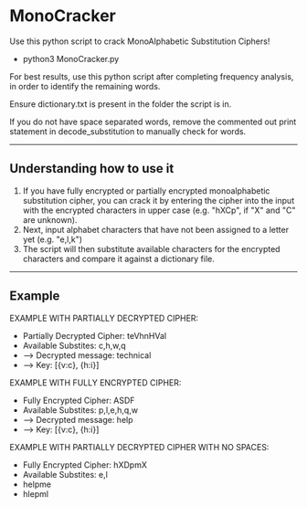 # MonoCracker
Use this python script to crack MonoAlphabetic Substitution Ciphers! 
* python3 MonoCracker.py

For best results, use this python script after completing frequency analysis, in order to identify the remaining words.

Ensure dictionary.txt is present in the folder the script is in.

If you do not have space separated words, remove the commented out print statement in decode_substitution to manually check for words.

______________________________________________________________________
## Understanding how to use it
1. If you have fully encrypted or partially encrypted monoalphabetic substitution cipher, you can crack it by entering the cipher into the input with the encrypted characters in upper case (e.g. "hXCp", if "X" and "C" are unknown). 
2. Next, input alphabet characters that have not been assigned to a letter yet (e.g. "e,l,k")
3. The script will then substitute available characters for the encrypted characters and compare it against a dictionary file.

______________________________________________________________________
## Example

EXAMPLE WITH PARTIALLY DECRYPTED CIPHER:
* Partially Decrypted Cipher: teVhnHVal
* Available Substites: c,h,w,q
* --> Decrypted message: technical
* --> Key: [{v:c}, {h:i}]


EXAMPLE WITH FULLY ENCRYPTED CIPHER:
* Fully Encrypted Cipher: ASDF
* Available Substites: p,l,e,h,q,w
* --> Decrypted message: help
* --> Key: [{v:c}, {h:i}]


EXAMPLE WITH PARTIALLY DECRYPTED CIPHER WITH NO SPACES:
* Fully Encrypted Cipher: hXDpmX
* Available Substites: e,l
* helpme
* hlepml
